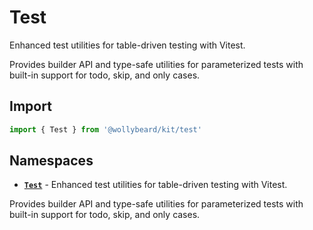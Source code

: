 # Test

Enhanced test utilities for table-driven testing with Vitest.

Provides builder API and type-safe utilities for parameterized tests with built-in support for todo, skip, and only cases.

## Import

```typescript
import { Test } from '@wollybeard/kit/test'
```

## Namespaces

- [**`Test`**](/api/test/test) - Enhanced test utilities for table-driven testing with Vitest.

Provides builder API and type-safe utilities for parameterized tests with built-in support for todo, skip, and only cases.
